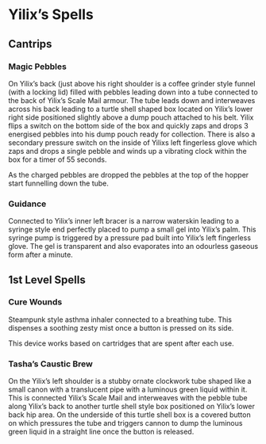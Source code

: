 
# Yilix’s Spells

## Cantrips

### Magic Pebbles
On Yilix’s back (just above his right shoulder is a coffee grinder style funnel (with a locking lid) filled with pebbles leading down into a tube connected to the back of Yilix’s Scale Mail armour. The tube leads down and interweaves across his back leading to a turtle shell shaped box located on Yilix’s lower right side positioned slightly above a dump pouch attached to his belt. Yilix flips a switch on the bottom side of the box and quickly zaps and drops 3 energised pebbles into his dump pouch ready for collection. There is also a secondary pressure switch on the inside of Yilixs left fingerless glove which zaps and drops a single pebble and winds up a vibrating clock within the box for a timer of 55 seconds.

As the charged pebbles are dropped the pebbles at the top of the hopper start funnelling down the tube.


### Guidance
Connected to Yilix’s inner left bracer is a narrow waterskin leading to a syringe style end perfectly placed to pump a small gel into Yilix’s palm. This syringe pump is triggered by a pressure pad built into Yilix’s left fingerless glove. The gel is transparent and also evaporates into an odourless gaseous form after a minute.


## 1st Level Spells

### Cure Wounds
Steampunk style asthma inhaler connected to a breathing tube. This dispenses a soothing zesty mist once a button is pressed on its side.

This device works based on cartridges that are spent after each use.


### Tasha’s Caustic Brew
On the Yilix’s left shoulder is a stubby ornate clockwork tube shaped like a small canon with a translucent pipe with a luminous green liquid within it. This is connected Yilix’s Scale Mail and interweaves with the pebble tube along Yilix’s back to another turtle shell style box positioned on Yilix’s lower back hip area. On the underside of this turtle shell box is a covered button on which pressures the tube and triggers cannon to dump the luminous green liquid in a straight line once the button is released.

